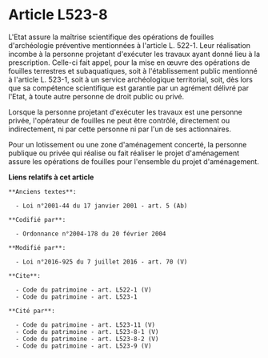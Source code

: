 # Article L523-8

L'Etat assure la maîtrise scientifique des opérations de fouilles d'archéologie préventive mentionnées à l'article L. 522-1.
Leur réalisation incombe à la personne projetant d'exécuter les travaux ayant donné lieu à la prescription. Celle-ci fait
appel, pour la mise en œuvre des opérations de fouilles terrestres et subaquatiques, soit à l'établissement public mentionné
à l'article L. 523-1, soit à un service archéologique territorial, soit, dès lors que sa compétence scientifique est garantie
par un agrément délivré par l'Etat, à toute autre personne de droit public ou privé. 

Lorsque la personne projetant d'exécuter les travaux est une personne privée, l'opérateur de fouilles ne peut être contrôlé,
directement ou indirectement, ni par cette personne ni par l'un de ses actionnaires. 

Pour un lotissement ou une zone d'aménagement concerté, la personne publique ou privée qui réalise ou fait réaliser le projet
d'aménagement assure les opérations de fouilles pour l'ensemble du projet d'aménagement.

**Liens relatifs à cet article**

	**Anciens textes**:

	  - Loi n°2001-44 du 17 janvier 2001 - art. 5 (Ab)

	**Codifié par**:

	  - Ordonnance n°2004-178 du 20 février 2004

	**Modifié par**:

	  - Loi n°2016-925 du 7 juillet 2016 - art. 70 (V)

	**Cite**:

	  - Code du patrimoine - art. L522-1 (V)
	  - Code du patrimoine - art. L523-1

	**Cité par**:

	  - Code du patrimoine - art. L523-11 (V)
	  - Code du patrimoine - art. L523-8-1 (V)
	  - Code du patrimoine - art. L523-8-2 (V)
	  - Code du patrimoine - art. L523-9 (V)
